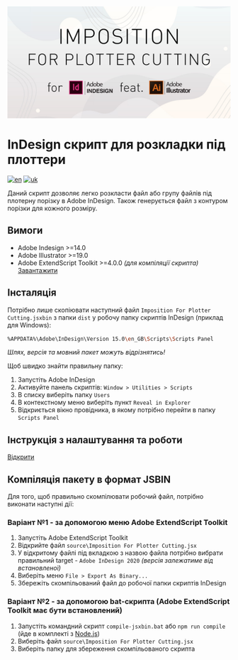 ![Project cover](tutorial/images/cover.jpg?raw=true)

# InDesign скрипт для розкладки під плоттери
[![en](https://img.shields.io/badge/language-english-red?style=for-the-badge)](readme.md)
[![uk](https://img.shields.io/badge/%D0%BC%D0%BE%D0%B2%D0%B0-%D1%83%D0%BA%D1%80%D0%B0%D1%97%D0%BD%D1%81%D1%8C%D0%BA%D0%B0-yellow?style=for-the-badge)](readme-uk.md)

Даний скрипт дозволяє легко розкласти файл або групу файлів під плотерну порізку в Adobe InDesign. Також генерується файл з контуром порізки для кожного розміру.

## Вимоги

* Adobe Indesign >=14.0
* Adobe Illustrator >=19.0
* Adobe ExtendScript Toolkit >=4.0.0 *(для компіляції скрипта)* [Завантажити](https://github.com/Adobe-CEP/CEP-Resources/tree/master/ExtendScript-Toolkit)

## Інсталяція

Потрібно лише скопіювати наступний файл `Imposition For Plotter Cutting.jsxbin` з папки `dist` у робочу папку скриптів InDesign (приклад для Windows):

```bash
%APPDATA%\Adobe\InDesign\Version 15.0\en_GB\Scripts\Scripts Panel
```

*Шлях, версія та мовний пакет можуть відрізнятись!*

Щоб швидко знайти правильну папку:

1. Запустіть Adobe InDesign
2. Активуйте панель скриптів: `Window > Utilities > Scripts`
3. В списку виберіть папку `Users`
4. В контекстному меню виберіть пункт `Reveal in Explorer`
5. Відкриється вікно провідника, в якому потрібно перейти в папку `Scripts Panel`

## Інструкція з налаштування та роботи

[Відкрити](tutorial/tutorial-uk.md)

## Компіляція пакету в формат JSBIN

Для того, щоб правильно скомпілювати робочий файл, потрібно виконати наступні дії:

### Варіант №1 - за допомогою меню Adobe ExtendScript Toolkit

1. Запустіть Adobe ExtendScript Toolkit
2. Відкрийте файл `source\Imposition For Plotter Cutting.jsx`
3. У відкритому файлі під вкладкою з назвою файла потрібно вибрати правильний target - `Adobe InDesign 2020` *(версія залежатиме від встановленої)*
4. Виберіть меню `File > Export As Binary...`
5. Збережіть скомпільований файл до робочої папки скриптів InDesign

### Варіант №2 - за допомогою bat-скрипта (Adobe ExtendScript Toolkit має бути встановлений)

1. Запустіть командний скрипт `compile-jsxbin.bat` або `npm run compile` (йде в комплекті з [Node.js](https://nodejs.org/))
2. Виберіть файл `source\Imposition For Plotter Cutting.jsx`
3. Виберіть папку для збереження скомпільованого скрипта